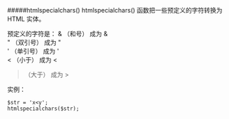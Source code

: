 #####htmlspecialchars()
htmlspecialchars() 函数把一些预定义的字符转换为 HTML 实体。

预定义的字符是：
& （和号） 成为 &amp;       
" （双引号） 成为 &quot;         
' （单引号） 成为 &#039;       
< （小于） 成为 &lt;        
> （大于） 成为 &gt;       

实例：

    $str = 'x<y';
    htmlspecialchars($str);

